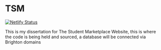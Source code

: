 # TSM
[![Netlify Status](https://api.netlify.com/api/v1/badges/003b7936-5e66-4f63-b76c-4413ab9df06f/deploy-status)](https://app.netlify.com/sites/devthestudentmarketplace/deploys)

This is my dissertation for The Student Marketplace Website, this is where the code is being held and sourced, a database will be connected via Brighton domains

